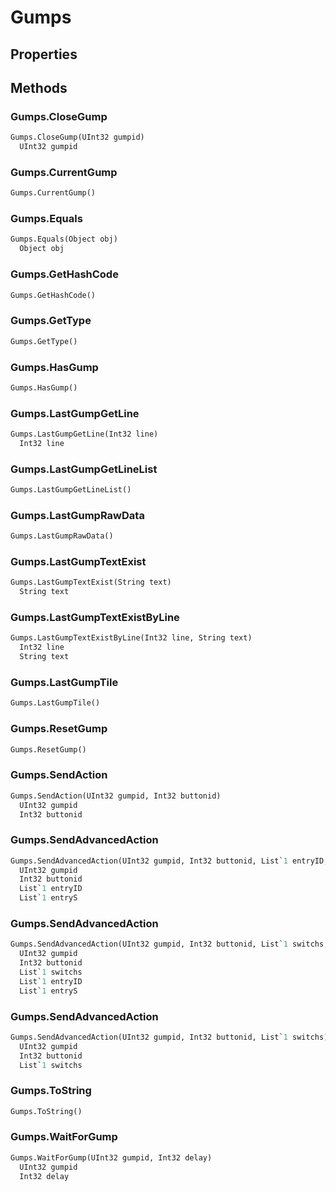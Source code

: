 # Gumps    

## Properties  
 
## Methods  
### Gumps.CloseGump
``` python
Gumps.CloseGump(UInt32 gumpid)
  UInt32 gumpid 
```
### Gumps.CurrentGump
``` python
Gumps.CurrentGump()

```
### Gumps.Equals
``` python
Gumps.Equals(Object obj)
  Object obj 
```
### Gumps.GetHashCode
``` python
Gumps.GetHashCode()

```
### Gumps.GetType
``` python
Gumps.GetType()

```
### Gumps.HasGump
``` python
Gumps.HasGump()

```
### Gumps.LastGumpGetLine
``` python
Gumps.LastGumpGetLine(Int32 line)
  Int32 line 
```
### Gumps.LastGumpGetLineList
``` python
Gumps.LastGumpGetLineList()

```
### Gumps.LastGumpRawData
``` python
Gumps.LastGumpRawData()

```
### Gumps.LastGumpTextExist
``` python
Gumps.LastGumpTextExist(String text)
  String text 
```
### Gumps.LastGumpTextExistByLine
``` python
Gumps.LastGumpTextExistByLine(Int32 line, String text)
  Int32 line 
  String text 
```
### Gumps.LastGumpTile
``` python
Gumps.LastGumpTile()

```
### Gumps.ResetGump
``` python
Gumps.ResetGump()

```
### Gumps.SendAction
``` python
Gumps.SendAction(UInt32 gumpid, Int32 buttonid)
  UInt32 gumpid 
  Int32 buttonid 
```
### Gumps.SendAdvancedAction
``` python
Gumps.SendAdvancedAction(UInt32 gumpid, Int32 buttonid, List`1 entryID, List`1 entryS)
  UInt32 gumpid 
  Int32 buttonid 
  List`1 entryID 
  List`1 entryS 
```
### Gumps.SendAdvancedAction
``` python
Gumps.SendAdvancedAction(UInt32 gumpid, Int32 buttonid, List`1 switchs, List`1 entryID, List`1 entryS)
  UInt32 gumpid 
  Int32 buttonid 
  List`1 switchs 
  List`1 entryID 
  List`1 entryS 
```
### Gumps.SendAdvancedAction
``` python
Gumps.SendAdvancedAction(UInt32 gumpid, Int32 buttonid, List`1 switchs)
  UInt32 gumpid 
  Int32 buttonid 
  List`1 switchs 
```
### Gumps.ToString
``` python
Gumps.ToString()

```
### Gumps.WaitForGump
``` python
Gumps.WaitForGump(UInt32 gumpid, Int32 delay)
  UInt32 gumpid 
  Int32 delay 
```